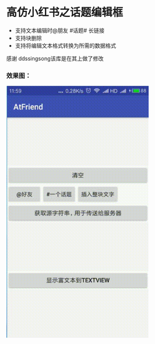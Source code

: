 # 高仿小红书之话题编辑框

* 支持文本编辑时@朋友 #话题#  长链接
* 支持块删除
* 支持将编辑文本格式转换为所需的数据格式

感谢 <a>ddssingsong</a>该库是在其上做了修改


### 效果图：

![](video.gif)

